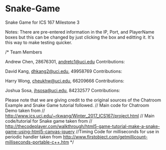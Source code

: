 # Snake-Game
Snake Game for ICS 167 Milestone 3

Notes: There are pre-entered information in the IP, Port, and PlayerName boxes but this can be changed by just clicking the box and editting it. It's this way to make testing quicker.

/* Team Members

Andrew Chen, 28676301, andretc1@uci.edu
Contributions: 

David Kang, dhkang2@uci.edu, 49958769
Contributions: 

Harry Wong, cheukhw@uci.edu, 66209666
Contributions: 

Joshua Sosa, jhsosa@uci.edu, 84232577
Contributions:

Please note that we are giving credit to the original sources of the Chatroom Example and Snake Game tutorial followed.
// Main code for Chatroom Demo taken from 
// http://www.ics.uci.edu/~rkwang/Winter_2017_ICS167/project.html
// Main code/tutorial for Snake game taken from
// http://thecodeplayer.com/walkthrough/html5-game-tutorial-make-a-snake-game-using-html5-canvas-jquery
//Timing Code for milliseconds for use in periodic handler taken from http://www.firstobject.com/getmillicount-milliseconds-portable-c++.htm
*/
